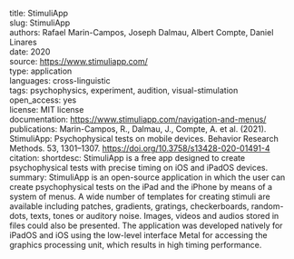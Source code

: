 title: StimuliApp  
slug: StimuliApp  
authors: Rafael Marin-Campos, Joseph Dalmau, Albert Compte, Daniel Linares  
date: 2020  
source: https://www.stimuliapp.com/  
type: application  
languages: cross-linguistic  
tags: psychophysics, experiment, audition, visual-stimulation  
open_access: yes  
license: MIT license  
documentation: https://www.stimuliapp.com/navigation-and-menus/  
publications: Marin-Campos, R., Dalmau, J., Compte, A. et al. (2021). StimuliApp: Psychophysical tests on mobile devices. Behavior Research Methods. 53, 1301–1307. https://doi.org/10.3758/s13428-020-01491-4  
citation:
shortdesc: StimuliApp is a free app designed to create psychophysical tests with precise timing on iOS and iPadOS devices.  
summary: StimuliApp is an open-source application in which the user can create psychophysical tests on the iPad and the iPhone by means of a system of menus. A wide number of templates for creating stimuli are available including patches, gradients, gratings, checkerboards, random-dots, texts, tones or auditory noise. Images, videos and audios stored in files could also be presented. The application was developed natively for iPadOS and iOS using the low-level interface Metal for accessing the graphics processing unit, which results in high timing performance.  
